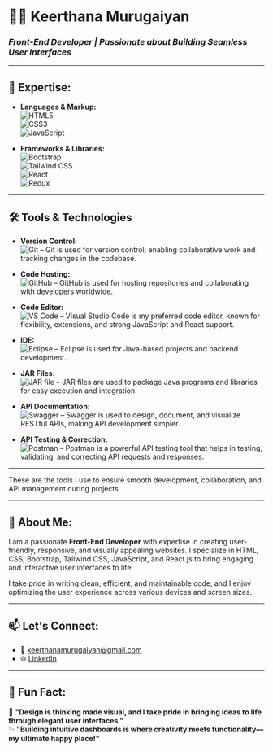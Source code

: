 # 👩‍💻 **Keerthana Murugaiyan**  
### *Front-End Developer | Passionate about Building Seamless User Interfaces*

---

## 🚀 **Expertise:**
- **Languages & Markup:**  
  ![HTML5](https://img.shields.io/badge/HTML5-%23E34F26.svg?style=flat&logo=html5&logoColor=white)  
  ![CSS3](https://img.shields.io/badge/CSS3-%231572B6.svg?style=flat&logo=css3&logoColor=white)  
  ![JavaScript](https://img.shields.io/badge/JavaScript-%23F7DF1E.svg?style=flat&logo=javascript&logoColor=black)

- **Frameworks & Libraries:**  
  ![Bootstrap](https://img.shields.io/badge/Bootstrap-%23563D7C.svg?style=flat&logo=bootstrap&logoColor=white)  
  ![Tailwind CSS](https://img.shields.io/badge/TailwindCSS-%230A0F25.svg?style=flat&logo=tailwind-css&logoColor=white)  
  ![React](https://img.shields.io/badge/React-%2361DAFB.svg?style=flat&logo=react&logoColor=black)  
  ![Redux](https://img.shields.io/badge/Redux-%23764ABC.svg?style=flat&logo=redux&logoColor=white)

---

## 🛠️ **Tools & Technologies**

- **Version Control:**  
  ![Git](https://img.shields.io/badge/Git-%23F05032.svg?style=flat&logo=git&logoColor=white) – Git is used for version control, enabling collaborative work and tracking changes in the codebase.

- **Code Hosting:**  
  ![GitHub](https://img.shields.io/badge/GitHub-%23181717.svg?style=flat&logo=github&logoColor=white) – GitHub is used for hosting repositories and collaborating with developers worldwide.

- **Code Editor:**  
  ![VS Code](https://img.shields.io/badge/VSCode-%23007ACC.svg?style=flat&logo=visual-studio-code&logoColor=white) – Visual Studio Code is my preferred code editor, known for flexibility, extensions, and strong JavaScript and React support.

- **IDE:**  
  ![Eclipse](https://img.shields.io/badge/Eclipse-%23000000.svg?style=flat&logo=eclipse&logoColor=white) – Eclipse is used for Java-based projects and backend development.

- **JAR Files:**  
  ![JAR file](https://img.shields.io/badge/JAR-%23FF5722.svg?style=flat&logo=java&logoColor=white) – JAR files are used to package Java programs and libraries for easy execution and integration.

- **API Documentation:**  
  ![Swagger](https://img.shields.io/badge/Swagger-%23000000.svg?style=flat&logo=swagger&logoColor=white) – Swagger is used to design, document, and visualize RESTful APIs, making API development simpler.

- **API Testing & Correction:**  
  ![Postman](https://img.shields.io/badge/Postman-%23FF6C37.svg?style=flat&logo=postman&logoColor=white) – Postman is a powerful API testing tool that helps in testing, validating, and correcting API requests and responses.

---

These are the tools I use to ensure smooth development, collaboration, and API management during projects.

---

## 🌱 **About Me:**  
I am a passionate **Front-End Developer** with expertise in creating user-friendly, responsive, and visually appealing websites. I specialize in HTML, CSS, Bootstrap, Tailwind CSS, JavaScript, and React.js to bring engaging and interactive user interfaces to life.

I take pride in writing clean, efficient, and maintainable code, and I enjoy optimizing the user experience across various devices and screen sizes.

---

## 📫 **Let's Connect:**
- 📧 [keerthanamurugaiyan@gmail.com](mailto:keerthanamurugaiyan@gmail.com)  
- 🌐 [LinkedIn](https://www.linkedin.com/in/keerthana-murugaiyan-947597303/)  

---

## 🌟 **Fun Fact:**  
🎨 **"Design is thinking made visual, and I take pride in bringing ideas to life through elegant user interfaces."**   
✨ **"Building intuitive dashboards is where creativity meets functionality—my ultimate happy place!"**

